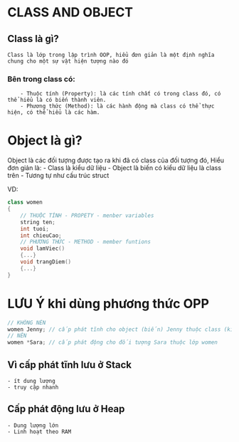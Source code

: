 # CLASS AND OBJECT

## Class là gì?
    Class là lớp trong lập trình OOP, hiểu đơn giản là một định nghĩa chung cho một sự vật hiện tượng nào đó 

### Bên trong class có:
        - Thuộc tính (Property): là các tính chất có trong class đó, có thể hiểu là có biến thành viên.
        - Phương thức (Method): là các hành động mà class có thể thực hiện, có thể hiểu là các hàm.
    
# Object là gì?
Object là các đối tượng được tạo ra khi đã có class của đối tượng đó, Hiểu đơn giản là: 
    - Class là kiểu dữ liệu
    - Object là biến có kiểu dữ liệu là class trên
    - Tương tự như cấu trúc struct

VD: 
```C++
class women
{
    // THUỘC TÍNH - PROPETY - menber variables
    string ten;
    int tuoi;
    int chieuCao;
    // PHƯƠNG THỨC - METHOD - member funtions
    void lamViec()
    {...}
    void trangDiem()
    {...}
}

```
# LƯU Ý khi dùng phương thức OPP 
```C++ 
// KHÔNG NÊN 
women Jenny; // cấp phát tĩnh cho object (biến) Jenny thuộc class (kiểu dữ liệu) 
// NÊN
women *Sara; // cấp phát động cho đối tượng Sara thuộc lớp women
```
## Vì cấp phát tĩnh lưu ở Stack 
    - ít dung lượng
    - truy cập nhanh

## Cấp phát động lưu ở Heap
    - Dung lượng lớn
    - Linh hoạt theo RAM
